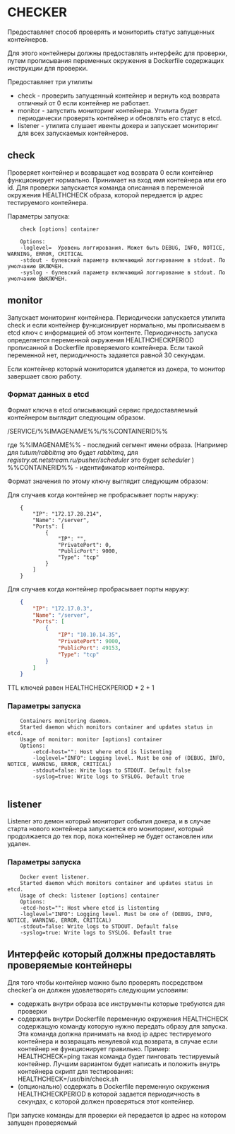 

# CHECKER

Предоставляет способ проверять и мониторить статус запущенных контейнеров. 

Для этого контейнеры должны предоставлять интерфейс для проверки, путем прописывания переменных окружения в Dockerfile содержащих инструкции для проверки.

Предоставляет три утилиты

* check - проверить запущенный контейнер и вернуть код возврата отличный от 0 если контейнер не работает.
* monitor - запустить мониторинг контейнера. Утилита будет периодически проверять контейнер и обновлять его статус в etcd.
* listener - утилита слушает ивенты докера и запускает мониторинг для всех запускаемых контейнеров.


## check

Проверяет контейнер и возвращает код возврата 0 если контейнер функционирует нормально.
Принимает на вход имя контейнера или его id.
Для проверки запускается команда описанная в переменной окружения HEALTHCHECK образа, которой передается ip адрес тестируемого контейнера.

Параметры запуска:

```
	check [options] container

	Options:
	-loglevel=  Уровень логгирования. Может быть DEBUG, INFO, NOTICE, WARNING, ERROR, CRITICAL
	-stdout - булевский параметр включающий логгирование в stdout. По умолчанию ВКЛЮЧЕН.
	-syslog - булевский параметр включающий логгирование в stdout. По умолчанию ВЫКЛЮЧЕН.
```


## monitor
Запускает мониторинг контейнера. 
Периодически запускается утилита check и если контейнер функционирует нормально, мы прописываем в etcd ключ с информацией об этом контенте. 
Периодичность запуска определяется переменной окружения HEALTHCHECKPERIOD прописанной в Dockerfile проверяемого контейнера. Если такой переменной нет, 
периодичность задаяется равной 30 секундам.  

Если контейнер который мониторится удаляется из докера, то монитор завершает свою работу.


### Формат данных в etcd

Формат ключа в etcd описывающий сервис предоставляемый контейнером выглядит следующим образом.

/SERVICE/%%IMAGENAME%%/%%CONTAINERID%% 

где %%IMAGENAME%% - последний сегмент имени образа. (Например для *tutum/rabbitmq* это будет *rabbitmq*, для *registry.at.netstream.ru/pusher/scheduler* это будет *scheduler* )
%%CONTAINERID%% - идентификатор контейнера.

Формат значения по этому ключу выглядит следующим образом:

Для случаев когда контейнер не пробрасывает порты наружу:

```
	{
		"IP": "172.17.28.214",
		"Name": "/server",
		"Ports": [
			{
				"IP": "",
				"PrivatePort": 0,
				"PublicPort": 9000,
				"Type": "tcp"
			}
		]
	}

```


Для случаев когда контейнер пробрасывает порты наружу:

```json
	{
		"IP": "172.17.0.3",
		"Name": "/server",
		"Ports": [
			{
				"IP": "10.10.14.35",
				"PrivatePort": 9000,
				"PublicPort": 49153,
				"Type": "tcp"
			}
		]
	}
```

TTL ключей равен HEALTHCHECKPERIOD * 2 + 1


### Параметры запуска

```
	Containers monitoring daemon.
	Started daemon which monitors container and updates status in etcd.
	Usage of monitor: monitor [options] container
	Options:
		-etcd-host="": Host where etcd is listenting
		-loglevel="INFO": Logging level. Must be one of (DEBUG, INFO, NOTICE, WARNING, ERROR, CRITICAL)
		-stdout=false: Write logs to STDOUT. Default false
		-syslog=true: Write logs to SYSLOG. Default true


```

## listener

Listener это демон который мониторит события докера, и в случае старта нового контейнера 
запускается его мониторинг, который продолжается до тех пор, пока контейнер не будет остановлен или удален.

### Параметры запуска


```
	Docker event listener.
	Started daemon which monitors container and updates status in etcd.
	Usage of check: listener [options] container
	Options:
	-etcd-host="": Host where etcd is listenting
	-loglevel="INFO": Logging level. Must be one of (DEBUG, INFO, NOTICE, WARNING, ERROR, CRITICAL)
	-stdout=false: Write logs to STDOUT. Default false
	-syslog=true: Write logs to SYSLOG. Default true

```


## Интерфейс который должны предоставлять проверяемые контейнеры

Для того чтобы контейнер можно было проверять посредством checker'а он должен удовлетворять следующим условиям:

* содержать внутри образа все инструменты которые требуются для проверки
* содержать внутри Dockerfile переменную окружения HEALTHCHECK содержащую команду которую нужно передать образу для запуска. 
	Эта команда должна принимать на вход ip адрес тестируемого контейнера
	и возвращать ненулевой код возврата, в случае если контейнер не функционирует правильно.
	Пример:
		HEALTHCHECK=ping
	такая команда будет пинговать тестируемый контейнер.
	Лучшим вариантом будет написать и положить внутрь контейнера скрипт для тестирования:
		HEALTHCHECK=/usr/bin/check.sh
* (опционально) содержать в Dockerfile переменную окружения HEALTHCHECKPERIOD в которой задается периодичность в секундах, 
	с которой должен проверяться этот контейнер.


При запуске команды для проверки ей передается ip адрес на котором запущен проверяемый 
